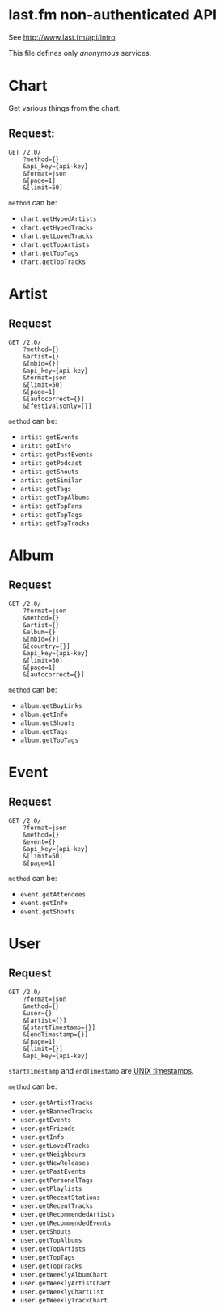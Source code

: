 # last.fm non-authenticated API

See <http://www.last.fm/api/intro>.

This file defines only _anonymous_ services.

# Chart

Get various things from the chart.

## Request:

````
GET /2.0/
    ?method={}
    &api_key={api-key}
    &format=json
    &[page=1]
    &[limit=50]
````

 `method` can be:
- `chart.getHypedArtists`
- `chart.getHypedTracks`
- `chart.getLovedTracks`
- `chart.getTopArtists`
- `chart.getTopTags`
- `chart.getTopTracks`

# Artist

## Request
````
GET /2.0/
    ?method={}
    &artist={}
    &[mbid={}]
    &api_key={api-key}
    &format=json
    &[limit=50]
    &[page=1]
    &[autocorrect={}]
    &[festivalsonly={}]
````

 `method` can be:
- `artist.getEvents`
- `aritst.getInfo`
- `artist.getPastEvents`
- `artist.getPodcast`
- `artist.getShouts`
- `artist.getSimilar`
- `artist.getTags`
- `artist.getTopAlbums`
- `artist.getTopFans`
- `artist.getTopTags`
- `artist.getTopTracks`

# Album

## Request
````
GET /2.0/
    ?format=json
    &method={}
    &artist={}
    &album={}
    &[mbid={}]
    &[country={}]
    &api_key={api-key}
    &[limit=50]
    &[page=1]
    &[autocorrect={}]
````

 `method` can be:
- `album.getBuyLinks`
- `album.getInfo`
- `album.getShouts`
- `album.getTags`
- `album.getTopTags`

# Event

## Request
````
GET /2.0/
    ?format=json
    &method={}
    &event={}
    &api_key={api-key}
    &[limit=50]
    &[page=1]
````

 `method` can be:
- `event.getAttendees`
- `event.getInfo`
- `event.getShouts`

# User

## Request

````
GET /2.0/
    ?format=json
    &method={}
    &user={}
    &[artist={}]
    &[startTimestamp={}]
    &[endTimestamp={}]
    &[page=1]
    &[limit={}]
    &api_key={api-key}
````

`startTimestamp` and `endTimestamp` are
[UNIX timestamps](http://en.wikipedia.org/wiki/Unix_time).

 `method` can be:
- `user.getArtistTracks`
- `user.getBannedTracks`
- `user.getEvents`
- `user.getFriends`
- `user.getInfo`
- `user.getLovedTracks`
- `user.getNeighbours`
- `user.getNewReleases`
- `user.getPastEvents`
- `user.getPersonalTags`
- `user.getPlaylists`
- `user.getRecentStations`
- `user.getRecentTracks`
- `user.getRecommendedArtists`
- `user.getRecommendedEvents`
- `user.getShouts`
- `user.getTopAlbums`
- `user.getTopArtists`
- `user.getTopTags`
- `user.getTopTracks`
- `user.getWeeklyAlbumChart`
- `user.getWeeklyArtistChart`
- `user.getWeeklyChartList`
- `user.getWeeklyTrackChart`
